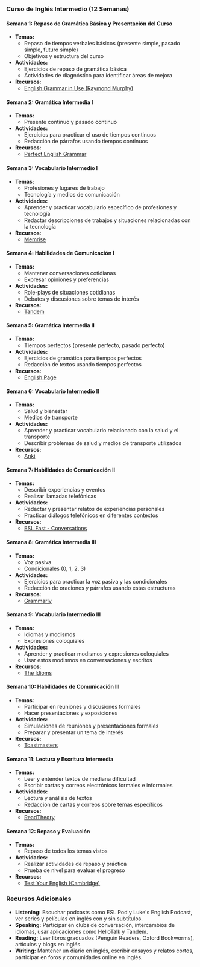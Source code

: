 ### **Curso de Inglés Intermedio (12 Semanas)**

#### **Semana 1: Repaso de Gramática Básica y Presentación del Curso**
- **Temas:**
  - Repaso de tiempos verbales básicos (presente simple, pasado simple, futuro simple)
  - Objetivos y estructura del curso
- **Actividades:**
  - Ejercicios de repaso de gramática básica
  - Actividades de diagnóstico para identificar áreas de mejora
- **Recursos:**
  - [English Grammar in Use (Raymond Murphy)](https://www.cambridge.org/gb/cambridgeenglish/catalog/grammar-vocabulary-and-pronunciation/english-grammar-use-4th-edition)

#### **Semana 2: Gramática Intermedia I**
- **Temas:**
  - Presente continuo y pasado continuo
- **Actividades:**
  - Ejercicios para practicar el uso de tiempos continuos
  - Redacción de párrafos usando tiempos continuos
- **Recursos:**
  - [Perfect English Grammar](https://www.perfect-english-grammar.com/)

#### **Semana 3: Vocabulario Intermedio I**
- **Temas:**
  - Profesiones y lugares de trabajo
  - Tecnología y medios de comunicación
- **Actividades:**
  - Aprender y practicar vocabulario específico de profesiones y tecnología
  - Redactar descripciones de trabajos y situaciones relacionadas con la tecnología
- **Recursos:**
  - [Memrise](https://www.memrise.com/)

#### **Semana 4: Habilidades de Comunicación I**
- **Temas:**
  - Mantener conversaciones cotidianas
  - Expresar opiniones y preferencias
- **Actividades:**
  - Role-plays de situaciones cotidianas
  - Debates y discusiones sobre temas de interés
- **Recursos:**
  - [Tandem](https://www.tandem.net/)

#### **Semana 5: Gramática Intermedia II**
- **Temas:**
  - Tiempos perfectos (presente perfecto, pasado perfecto)
- **Actividades:**
  - Ejercicios de gramática para tiempos perfectos
  - Redacción de textos usando tiempos perfectos
- **Recursos:**
  - [English Page](https://www.englishpage.com/)

#### **Semana 6: Vocabulario Intermedio II**
- **Temas:**
  - Salud y bienestar
  - Medios de transporte
- **Actividades:**
  - Aprender y practicar vocabulario relacionado con la salud y el transporte
  - Describir problemas de salud y medios de transporte utilizados
- **Recursos:**
  - [Anki](https://apps.ankiweb.net/)

#### **Semana 7: Habilidades de Comunicación II**
- **Temas:**
  - Describir experiencias y eventos
  - Realizar llamadas telefónicas
- **Actividades:**
  - Redactar y presentar relatos de experiencias personales
  - Practicar diálogos telefónicos en diferentes contextos
- **Recursos:**
  - [ESL Fast - Conversations](https://www.eslfast.com/)

#### **Semana 8: Gramática Intermedia III**
- **Temas:**
  - Voz pasiva
  - Condicionales (0, 1, 2, 3)
- **Actividades:**
  - Ejercicios para practicar la voz pasiva y las condicionales
  - Redacción de oraciones y párrafos usando estas estructuras
- **Recursos:**
  - [Grammarly](https://www.grammarly.com/)

#### **Semana 9: Vocabulario Intermedio III**
- **Temas:**
  - Idiomas y modismos
  - Expresiones coloquiales
- **Actividades:**
  - Aprender y practicar modismos y expresiones coloquiales
  - Usar estos modismos en conversaciones y escritos
- **Recursos:**
  - [The Idioms](https://www.theidioms.com/)

#### **Semana 10: Habilidades de Comunicación III**
- **Temas:**
  - Participar en reuniones y discusiones formales
  - Hacer presentaciones y exposiciones
- **Actividades:**
  - Simulaciones de reuniones y presentaciones formales
  - Preparar y presentar un tema de interés
- **Recursos:**
  - [Toastmasters](https://www.toastmasters.org/)

#### **Semana 11: Lectura y Escritura Intermedia**
- **Temas:**
  - Leer y entender textos de mediana dificultad
  - Escribir cartas y correos electrónicos formales e informales
- **Actividades:**
  - Lectura y análisis de textos
  - Redacción de cartas y correos sobre temas específicos
- **Recursos:**
  - [ReadTheory](https://readtheory.org/)

#### **Semana 12: Repaso y Evaluación**
- **Temas:**
  - Repaso de todos los temas vistos
- **Actividades:**
  - Realizar actividades de repaso y práctica
  - Prueba de nivel para evaluar el progreso
- **Recursos:**
  - [Test Your English (Cambridge)](https://www.cambridgeenglish.org/test-your-english/)

### **Recursos Adicionales**

- **Listening:** Escuchar podcasts como ESL Pod y Luke's English Podcast, ver series y películas en inglés con y sin subtítulos.
- **Speaking:** Participar en clubs de conversación, intercambios de idiomas, usar aplicaciones como HelloTalk y Tandem.
- **Reading:** Leer libros graduados (Penguin Readers, Oxford Bookworms), artículos y blogs en inglés.
- **Writing:** Mantener un diario en inglés, escribir ensayos y relatos cortos, participar en foros y comunidades online en inglés.

